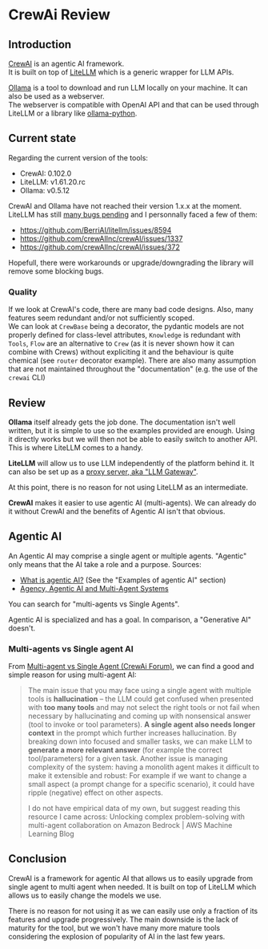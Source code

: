 # CrewAi Review


## Introduction

[CrewAI](https://github.com/crewAIInc/crewAI) is an agentic AI framework.  
It is built on top of [LiteLLM](https://github.com/BerriAI/litellm) which is a generic wrapper for LLM APIs.


[Ollama](https://github.com/ollama/ollama) is a tool to download and run LLM locally on your machine. It can also be used as a webserver.  
The webserver is compatible with OpenAI API and that can be used through LiteLLM or a library like [ollama-python](https://github.com/ollama/ollama-python).

## Current state

Regarding the current version of the tools:
- CrewAI: 0.102.0
- LiteLLM: v1.61.20.rc
- Ollama: v0.5.12

CrewAI and Ollama have not reached their version 1.x.x at the moment.  
LiteLLM has still [many bugs pending](https://github.com/ollama/ollama/issues?q=is%3Aissue%20state%3Aopen%20label%3Abug) and I personnally faced a few of them:
- https://github.com/BerriAI/litellm/issues/8594
- https://github.com/crewAIInc/crewAI/issues/1337
- https://github.com/crewAIInc/crewAI/issues/372

Hopefull, there were workarounds or upgrade/downgrading the library will remove some blocking bugs.

### Quality

If we look at CrewAI's code, there are many bad code designs. Also, many features seem redundant and/or not sufficiently scoped.  
We can look at `CrewBase` being a decorator, the pydantic models are not properly defined for class-level attributes, `Knowledge` is redundant with `Tools`, `Flow` are an alternative to `Crew` (as it is never shown how it can combine with Crews) without expliciting it and the behaviour is quite chemical (see `router` decorator example). There are also many assumption that are not maintained throughout the "documentation" (e.g. the use of the `crewai` CLI)

## Review

**Ollama** itself already gets the job done. The documentation isn't well written, but it is simple to use so the examples provided are enough. Using it directly works but we will then not be able to easily switch to another API. This is where LiteLLM comes to a handy.

**LiteLLM** will allow us to use LLM independently of the platform behind it. It can also be set up as a [proxy server, aka "LLM Gateway"](https://docs.litellm.ai/docs/simple_proxy).

At this point, there is no reason for not using LiteLLM as an intermediate.

**CrewAI** makes it easier to use agentic AI (multi-agents). We can already do it without CrewAI and the benefits of Agentic AI isn't that obvious. 


## Agentic AI

An Agentic AI may comprise a single agent or multiple agents. "Agentic" only means that the AI take a role and a purpose.
Sources:
- [What is agentic AI?](https://www.ibm.com/think/topics/agentic-ai) (See the "Examples of agentic AI" section)
- [Agency, Agentic AI and Multi-Agent Systems](https://hungdu.com/agency-agentic-ai-and-multi-agent-systems/#:~:text=An%20Agentic%20AI%20system%20may%20comprise%20a%20single,%22Agentic%20AI%22%20is%20frequently%20associated%20with%20multi-agent%20systems.)

You can search for "multi-agents vs Single Agents".

Agentic AI is specialized and has a goal. In comparison, a "Generative AI" doesn't.

### Multi-agents vs Single agent AI 

From [Multi-agent vs Single Agent (CrewAi Forum)](https://community.crewai.com/t/multi-agent-vs-single-agent/3019), we can find a good and simple reason for using multi-agent AI:
> The main issue that you may face using a single agent with multiple tools is **hallucination** – the LLM could get confused when presented with **too many tools** and may not select the right tools or not fail when necessary by hallucinating and coming up with nonsensical answer (tool to invoke or tool parameters).
> **A single agent also needs longer context** in the prompt which further increases hallucination.
> By breaking down into focused and smaller tasks, we can make LLM to **generate a more relevant answer** (for example the correct tool/parameters) for a given task. Another issue is managing complexity of the system: having a monolith agent makes it difficult to make it extensible and robust: For example if we want to change a small aspect (a prompt change for a specific scenario), it could have ripple (negative) effect on other aspects.
> 
> I do not have empirical data of my own, but suggest reading this resource I came across: Unlocking complex problem-solving with multi-agent collaboration on Amazon Bedrock | AWS Machine Learning Blog


## Conclusion

CrewAI is a framework for agentic AI that allows us to easily upgrade from single agent to multi agent when needed. It is built on top of LiteLLM which allows us to easily change the models we use.

There is no reason for not using it as we can easily use only a fraction of its features and upgrade progressively. The main downside is the lack of maturity for the tool, but we won't have many more mature tools considering the explosion of popularity of AI in the last few years.